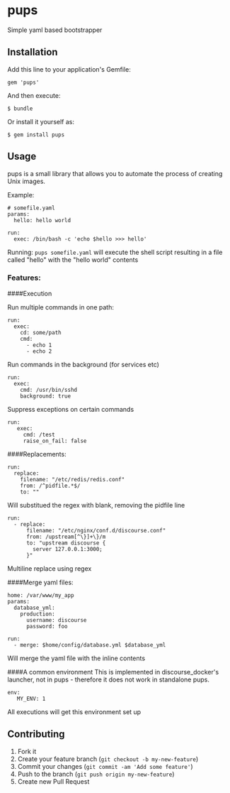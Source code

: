 # pups

Simple yaml based bootstrapper

## Installation

Add this line to your application's Gemfile:

    gem 'pups'

And then execute:

    $ bundle

Or install it yourself as:

    $ gem install pups

## Usage

pups is a small library that allows you to automate the process of creating Unix images.

Example:

```
# somefile.yaml
params:
  hello: hello world

run:
  exec: /bin/bash -c 'echo $hello >>> hello'
```

Running: `pups somefile.yaml` will execute the shell script resulting in a file called "hello" with the "hello world" contents

### Features:

####Execution

Run multiple commands in one path:

```
run:
  exec:
    cd: some/path
    cmd:
      - echo 1
      - echo 2
```

Run commands in the background (for services etc)

```
run:
  exec:
    cmd: /usr/bin/sshd
    background: true
``` 

Suppress exceptions on certain commands

```
run:
   exec:
     cmd: /test
     raise_on_fail: false
```

####Replacements:

```
run:
  replace:
    filename: "/etc/redis/redis.conf"
    from: /^pidfile.*$/
    to: ""
```

Will substitued the regex with blank, removing the pidfile line

```
run:
  - replace:
      filename: "/etc/nginx/conf.d/discourse.conf"
      from: /upstream[^\}]+\}/m
      to: "upstream discourse {
        server 127.0.0.1:3000;
      }"
```

Multiline replace using regex

####Merge yaml files:

```
home: /var/www/my_app
params:
  database_yml:
    production:
      username: discourse
      password: foo

run:
  - merge: $home/config/database.yml $database_yml

```

Will merge the yaml file with the inline contents

####A common environment
This is implemented in discourse_docker's launcher, not in pups - therefore it does not work in standalone pups.

```
env:
   MY_ENV: 1
```

All executions will get this environment set up


## Contributing

1. Fork it
2. Create your feature branch (`git checkout -b my-new-feature`)
3. Commit your changes (`git commit -am 'Add some feature'`)
4. Push to the branch (`git push origin my-new-feature`)
5. Create new Pull Request
